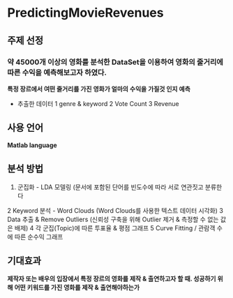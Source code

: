 # PredictingMovieRevenues
## 주제 선정
### 약 45000개 이상의 영화를 분석한 DataSet을 이용하여 영화의 줄거리에 따른 수익을 예측해보고자 하였다.
**특정 장르에서 여떤 줄거리를 가진 영화가 얼마의 수익을 가질것 인지 예측**
* 추출한 데이터
1 genre & keyword
2 Vote Count
3 Revenue

## 사용 언어
**Matlab language**

## 분석 방법
1. 군집화 - LDA 모델링
  (문서에 포함된 단어를 빈도수에 따라 서로 연관짓고 분류한다
  
2 Keyword 분석 - Word Clouds
  (Word Clouds를 사용한 텍스트 데이터 시각화)
3 Data 추출 & Remove Outliers
  (신뢰성 구축을 위해 Outlier 제거 & 측정할 수 없는 값은 배제)
4 각 군집(Topic)에 따른 투표율 & 평점 그래프
5 Curve Fitting / 관람객 수에 따른 순수익 그래프

## 기대효과
**제작자 또는 배우의 입장에서 특정 장르의 영화를 제작 & 출연하고자 할 때. 성공하기 위해 어떤 키워드를 가진 영화를 제작 & 출연해야하는가**
